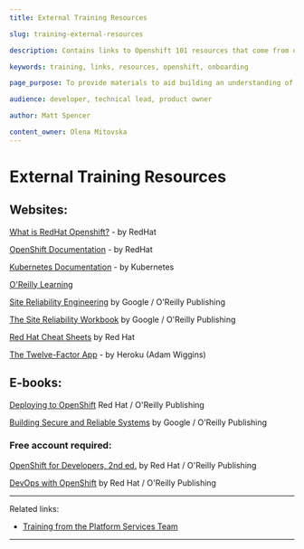 ```yaml
---
title: External Training Resources

slug: training-external-resources 

description: Contains links to Openshift 101 resources that come from outside of the BC Government

keywords: training, links, resources, openshift, onboarding

page_purpose: To provide materials to aid building an understanding of Openshift and give additional context to other training 

audience: developer, technical lead, product owner

author: Matt Spencer

content_owner: Olena Mitovska
---
```

# External Training Resources 

## Websites:

[What is RedHat Openshift?](https://cloud.redhat.com/learn/what-is-openshift) - by RedHat

[OpenShift Documentation](https://docs.openshift.com/container-platform/) - by RedHat

[Kubernetes Documentation](https://kubernetes.io/docs/home/) - by Kubernetes

[O'Reilly Learning](https://learning.oreilly.com) 

[Site Reliability Engineering](https://sre.google/sre-book/table-of-contents/) by Google / O'Reilly Publishing

[The Site Reliability Workbook](https://sre.google/workbook/table-of-contents/) by Google / O'Reilly Publishing

[Red Hat Cheat Sheets](https://developers.redhat.com/cheat-sheets) by Red Hat

[The Twelve-Factor App](https://12factor.net/) - by Heroku (Adam Wiggins)

## E-books: 
[Deploying to OpenShift](https://cloud.redhat.com/hubfs/pdfs/Deploying_to_OpenShift.pdf) Red Hat / O'Reilly Publishing

[Building Secure and Reliable Systems](https://static.googleusercontent.com/media/sre.google/en//static/pdf/building_secure_and_reliable_systems.pdf) by Google / O'Reilly Publishing

### Free account required:
[OpenShift for Developers, 2nd ed.](https://developers.redhat.com/e-books/openshift-for-developers) by Red Hat / O'Reilly Publishing

[DevOps with OpenShift](https://developers.redhat.com/e-books/devops-openshift-cloud-deployments-made-easy) by Red Hat / O'Reilly Publishing




---
Related links:
- [Training from the Platform Services Team](./training-external-resoruces.md)
---